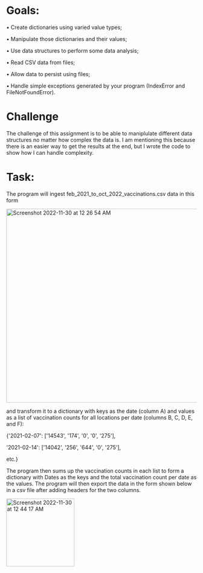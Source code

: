 # Goals:
• Create dictionaries using varied value types;

• Manipulate those dictionaries and their values;

• Use data structures to perform some data analysis;

• Read CSV data from files;

• Allow data to persist using files;

• Handle simple exceptions generated by your program (IndexError and FileNotFoundError).
# Challenge
The challenge of this assignment is to be able to maniplulate different data structures no matter how complex the data is. I am mentioning this because there is an easier way to get the results at the end, but I wrote the code to show how I can handle complexity.

# Task:
The program will ingest feb_2021_to_oct_2022_vaccinations.csv data in this form

<img width="513" alt="Screenshot 2022-11-30 at 12 26 54 AM" src="https://user-images.githubusercontent.com/119257994/204715449-3f0f81ea-3cd4-40f1-8232-cbc83f703029.png">

and transform it to a dictionary with keys as the date (column A) and values as a list of vaccination counts for all locations per date (columns B, C, D, E, and F): 

{'2021-02-07': ['14543', '174', '0', '0', '275'], 

'2021-02-14': ['14042', '256', '644', '0', '275'],

etc.}

The program then sums up the vaccination counts in each list to form a dictionary with Dates as the keys and the total vaccination count per date as the values. The program will then export the data in the form shown below in a csv file after adding headers for the two columns.

<img width="180" alt="Screenshot 2022-11-30 at 12 44 17 AM" src="https://user-images.githubusercontent.com/119257994/204717268-3319f0a4-45c6-48da-8ad7-7e94ace77453.png">
